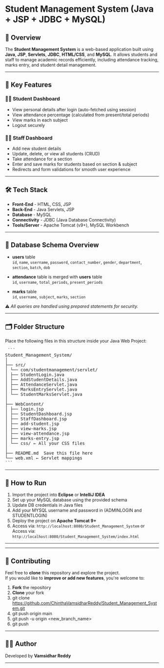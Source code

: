# Student Management System (Java + JSP + JDBC + MySQL)

## 📌 Overview

The **Student Management System** is a web-based application built using **Java**, **JSP**, **Servlets**, **JDBC**, **HTML/CSS**, and **MySQL**. It allows students and staff to manage academic records efficiently, including attendance tracking, marks entry, and student detail management.

---

## 🎯 Key Features

### 🧑‍🎓 Student Dashboard
- View personal details after login (auto-fetched using session)
- View attendance percentage (calculated from present/total periods)
- View marks in each subject
- Logout securely

### 👩‍🏫 Staff Dashboard
- Add new student details
- Update, delete, or view all students (CRUD)
- Take attendance for a section
- Enter and save marks for students based on section & subject
- Redirects and form validations for smooth user experience

---

## 🛠️ Tech Stack


 
 - **Front-End** - HTML, CSS, JSP
 - **Back-End** - Java Servlets, JSP
 - **Database** - MySQL
 - **Connectivity** - JDBC (Java Database Connectivity)
 - **Tools/Server** - Apache Tomcat (v9+), MySQL Workbench





---

## 🔧 Database Schema Overview

- **users** table  
  `id`, `name`, `username`, `password`, `contact_number`, `gender`, `department`, `section`, `batch`, `dob`

- **attendance** table  is merged with **users**  table  
  `id`, `username`, `total_periods`, `present_periods`

- **marks** table  
  `id`, `username`, `subject`, `marks`, `section`

⚠️ *All queries are handled using prepared statements for security.*

---

## 🗂️ Folder Structure

Place the following files in this structure inside your Java Web Project:
<pre lang="text"> ```
Student_Management_System/
│
├── src/
│ └── com/studentmanagement/servlet/
│ ├── StudentLogin.java
│ ├── AddStudentDetails.java
│ ├── AttendanceServlet.java
│ ├── MarksEntryServlet.java
│ └── StudentMarksServlet.java
│
├── WebContent/
│ ├── login.jsp
│ ├── StudentDashboard.jsp
│ ├── StaffDashboard.jsp
│ ├── add-student.jsp
│ ├── view-marks.jsp
│ ├── view-attendance.jsp
│ ├── marks-entry.jsp
│ └── css/ ← All your CSS files
│
├── README.md  Save this file here
└── web.xml ← Servlet mappings
``` </pre>

---

## 🚀 How to Run

1. Import the project into **Eclipse** or **IntelliJ IDEA**
2. Set up your MySQL database using the provided schema
3. Update DB credentials in Java files
4. Add your MYSQL username and password in (ADMINLOGIN and STUDENTLOGIN)
5. Deploy the project on **Apache Tomcat 9+**
6. Access via: `http://localhost:8080/Student_Management_System`
                    or
   Access via: `http://localhost:8080/Student_Management_System/index.html`                 

---


---

## 🤝 Contributing
Feel free to **clone** this repository and explore the project.  
If you would like to **improve or add new features**, you're welcome to:
1. **Fork** the repository
2. **Clone** your fork
3. git clone https://github.com/ChinthaVamsidharReddy/Student_Management_System.git 
4. git push origin main 
5. git push -u origin <new_branch_name>
6. git push
   

          

---




## 👨‍💻 Author

Developed by **Vamsidhar Reddy**

---

#
